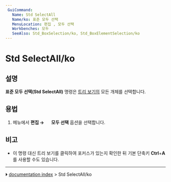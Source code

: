 ```yaml
---
 GuiCommand:
   Name: Std SelectAll
   Name/ko: 표준 모두 선택
   MenuLocation: 편집 , 모두 선택
   Workbenches: 모두
   SeeAlso: Std_BoxSelection/ko, Std_BoxElementSelection/ko
---
```


# Std SelectAll/ko



## 설명

**표준 모두 선택(Std SelectAll)** 명령은 [트리 보기의](Tree_view/ko.md) 모든 개체를 선택합니다.



## 용법

1.  메뉴에서 **편집 → <img src="images/Std_SelectAll.svg" width=16px> 모두 선택** 옵션을 선택합니다.



## 비고

-   이 명령 대신 트리 보기를 클릭하여 포커스가 있는지 확인한 뒤 기본 단축키 **Ctrl**+**A**를 사용할 수도 있습니다.



---
⏵ [documentation index](../README.md) > Std SelectAll/ko
